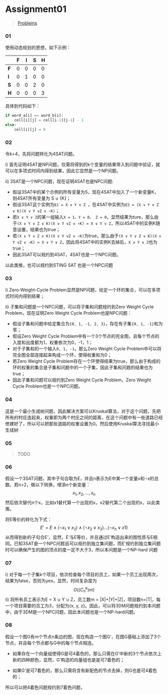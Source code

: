 # Assignment01

> [Problems](assignment1.pdf)

### 01

使用动态规划的思想，如下示例：

|       | F    | I    | S    | H    |
| ----- | ---- | ---- | ---- | ---- |
| **F** | 0    | 0    | 0    | 0    |
| **I** | 0    | 1    | 0    | 0    |
| **S** | 0    | 0    | 2    | 0    |
| **H** | 0    | 0    | 0    | 3    |

具体到代码如下：

```python
if word_a[i] == word_b[i]:
    cell[i][j] = cell[i-1][j-1] - 1
else:
    cell[i][j] = 0
```

### 02

令k=4，先将问题转化为4SAT问题。

i) 首先证明4SAT是NP问题，仅需将得到的k个变量的结果带入到问题中验证，就可以在多项式时间内得到结果，因此它显然是一个NP问题。

ii) 3SAT是一个NPC问题，现在证明4SAT也是NPC问题:

* 假设3SAT中的某个示例的所有变量为S，现在4SAT中加入了一个新变量K，则4SAT所有变量为 S ∪ {K}；
* 假设3SAT这个实例为`E1 = X ∨ Y ∨ Z `，在4SAT中实例为`E2 = (X ∨ Y ∨ Z ∨ K)(X ∨ Y ∨Z ∨ ∽K)`；
* 若`X ∨ Y ∨ Z`的某一组输入`X = 1，Y = 0， Z = 0`，显然结果为ture，那么由于`(X ∨ Y ∨ Z ∨ K)(X ∨ Y ∨Z ∨ ∽K) = X ∨ Y ∨ Z`，所以4SAT中的实例K随意设置，结果也为true；
* 若`(X ∨ Y ∨ Z ∨ K)(X ∨ Y ∨Z ∨ ∽K)`为true，那么由于`(X ∨ Y ∨ Z ∨ K)(X ∨ Y ∨Z ∨ ∽K) = X ∨ Y ∨ Z`，因此将4SAT中的实例K去掉后，`X ∨ Y ∨ Z`也为true；
* 因此3SAT可以规约到4SAT，4SAT也是一个NPC问题。

以此类推，也可以规约到STING SAT 也是一个NPC问题

### 03

i) Zero-Weight-Cycle Problem显然是NP问题，给定一个环的集合，可以在多项式时间内得到结果；

ii) 子集和问题是一个NPC问题，可以将子集和问题规约到Zero Weight Cycle Problem，现在证明Zero Weight Cycle Problem也是NPC问题：

* 假设子集和问题中给定集合为`{0, 1, -1, 2, 3}`，存在有子集`{0, 1, -1}`和为零；
* 假设Zero Weight Cycle Problem中有一个3个节点的完全图，且每个节点的入度和出度都为1，权重依次为0，-1，1；
* 对于子集和的一个输入`0, 1, -1`，那么Zero Weight Cycle Problem中可以将完全图全部连接起来构成一个环，使得权重和为0；
* 若Zero Weight Cycle Problem存在一个环使得结果为true，那么由于构成的环的权重的集合是子集和问题中的一个子集，因此子集和问题的结果也为true；
* 因此子集和问题可以规约到Zero Weight Cycle Problem，Zero Weight Cycle Problem也是一个NPC问题。

### 04

这是一个最小生成树问题，因此解决方案可以Kruskal算法，对于这个问题，先把所有的村庄连起来，权重即为两个村庄之间的距离，在这个问题中有一些道路已经修建好了，所以可以把那些道路的权重设置为0。然后使用Kruskal算法寻找最小生成树

### 05

> TODO

### 06

假设一个3SAT问题，其中子句合取为E，并且n表示为E中某一个变量x和¬x的总数。若n>2，做以下转换，增添n个新变量：
$$
x_1, x_2, ..., x_n
$$
然后依次替代n个x，比如x1替代第一个出现的x，x2替代第二个出现的x，以此类推。

将E等价的转化为下式：
$$
E' = E ∧ (¬x_1 ∨ x_2)∧(¬x_2∨x_3)...(¬x_n∨x1)
$$
从而得到新的子句合E’，显然，E‘与E等价，并且通过E’构造出来的图性质与E相同。已知3SAT是一个NPC问题且可以规约到独立集问题，而E'规约到独立集问题时可以确保产生的图的顶点的度一定不大于3，所以本问题是一个NP-hard 问题

### 07

i) 对于每一个子集k个项目，依次检查每个项目的员工，如果一个员工出现两次，结果为false，否则为yes，显然，时间复杂度为
$$
O((C^k_n)m)
$$
ii) 将所有员工表示为E =  X ∪ Y ∪ Z，员工数m = |X|+|Y|+|Z|，项目数n=|T|，每一个项目需要的员工为3，分配为{x, y, z}。因此，可以将3DM问题规约到本问题中，由于3DM是一个NPC问题，因此本问题也是一个NP-hard问题。

### 08

假设一个图G有m个节点n条边的图，现在构造一个图G‘，在图G基础上添加了3个节点，并且每个节点都与G中的每个节点相连。

* 如果存在一个向量组使得G是可4着色的，那么只需在G’中新的3个节点依次上新的四种颜色，显然，G‘构造的向量组也是是可7着色的；

* 如果G’是可7着色的，那么只需将含有新配色的节点去掉，则G也是可4着色的；

所以可以把4着色问题规约到7着色问题，

